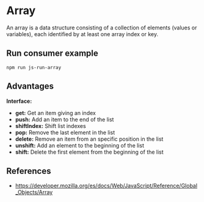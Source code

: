 # Array

An array is a data structure consisting of a collection of elements (values or variables), each identified by at least one array index or key.


## Run consumer example

```
npm run js-run-array
```

## Advantages

**Interface:**

- **get:** Get an item giving an index
- **push:** Add an item to the end of the list
- **shiftIndex:** Shift list indexes
- **pop:**  Remove the last element in the list
- **delete:** Remove an item from an specific position in the list
- **unshift:**  Add an element to the beginning of the list
- **shift:**  Delete the first element from the beginning of the list

## References
- https://developer.mozilla.org/es/docs/Web/JavaScript/Reference/Global_Objects/Array